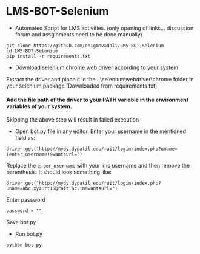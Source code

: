 # LMS-BOT-Selenium
* Automated Script for LMS activities. (only opening of links... discussion forum and assginments need to be done manually)


```terminal
git clone https://github.com/enigmavadali/LMS-BOT-Selenium
cd LMS-BOT-Selenium
pip install -r requirements.txt
```
* [Download selenium chrome web driver according to your system](https://chromedriver.storage.googleapis.com/index.html?path=2.38/)

Extract the driver and place it in the ..\selenium\webdriver\chrome folder in your selenium package.(Downloaded from requirements.txt)

#### Add the file path of the driver to your PATH variable in the environment variables of your system.
Skipping the above step will result in failed execution

* Open bot.py file in any editor. 
Enter your username in the mentioned field as:
```
driver.get("http://mydy.dypatil.edu/rait/login/index.php?uname=(enter_username)&wantsurl=")
```
Replace the ```enter_username``` with your lms username and then remove the parenthesis.
It should look something like:

```driver.get("http://mydy.dypatil.edu/rait/login/index.php?uname=abc.xyz.rt15@rait.ac.in&wantsurl=")```

Enter password

```password = ""```

Save bot.py


* Run bot.py
```terminal
python bot.py
```


